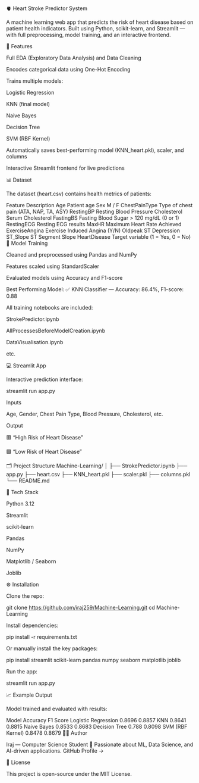 🫀 Heart Stroke Predictor System

A machine learning web app that predicts the risk of heart disease based on patient health indicators.
Built using Python, scikit-learn, and Streamlit — with full preprocessing, model training, and an interactive frontend.

🚀 Features

Full EDA (Exploratory Data Analysis) and Data Cleaning

Encodes categorical data using One-Hot Encoding

Trains multiple models:

Logistic Regression

KNN (final model)

Naive Bayes

Decision Tree

SVM (RBF Kernel)

Automatically saves best-performing model (KNN_heart.pkl), scaler, and columns

Interactive Streamlit frontend for live predictions

📊 Dataset

The dataset (heart.csv) contains health metrics of patients:

Feature	Description
Age	Patient age
Sex	M / F
ChestPainType	Type of chest pain (ATA, NAP, TA, ASY)
RestingBP	Resting Blood Pressure
Cholesterol	Serum Cholesterol
FastingBS	Fasting Blood Sugar > 120 mg/dL (0 or 1)
RestingECG	Resting ECG results
MaxHR	Maximum Heart Rate Achieved
ExerciseAngina	Exercise Induced Angina (Y/N)
Oldpeak	ST Depression
ST_Slope	ST Segment Slope
HeartDisease	Target variable (1 = Yes, 0 = No)
🧠 Model Training

Cleaned and preprocessed using Pandas and NumPy

Features scaled using StandardScaler

Evaluated models using Accuracy and F1-score

Best Performing Model:
✅ KNN Classifier — Accuracy: 86.4%, F1-score: 0.88

All training notebooks are included:

StrokePredictor.ipynb

AllProcessesBeforeModelCreation.ipynb

DataVisualisation.ipynb

etc.

💻 Streamlit App

Interactive prediction interface:

streamlit run app.py

Inputs

Age, Gender, Chest Pain Type, Blood Pressure, Cholesterol, etc.

Output

🟥 “High Risk of Heart Disease”

🟩 “Low Risk of Heart Disease”

🗂️ Project Structure
Machine-Learning/
│
├── StrokePredictor.ipynb
├── app.py
├── heart.csv
├── KNN_heart.pkl
├── scaler.pkl
├── columns.pkl
└── README.md

🧰 Tech Stack

Python 3.12

Streamlit

scikit-learn

Pandas

NumPy

Matplotlib / Seaborn

Joblib

⚙️ Installation

Clone the repo:

git clone https://github.com/iraj259/Machine-Learning.git
cd Machine-Learning


Install dependencies:

pip install -r requirements.txt


Or manually install the key packages:

pip install streamlit scikit-learn pandas numpy seaborn matplotlib joblib


Run the app:

streamlit run app.py

📈 Example Output

Model trained and evaluated with results:

Model	Accuracy	F1 Score
Logistic Regression	0.8696	0.8857
KNN	0.8641	0.8815
Naive Bayes	0.8533	0.8683
Decision Tree	0.788	0.8098
SVM (RBF Kernel)	0.8478	0.8679
👨‍💻 Author

Iraj — Computer Science Student
📍 Passionate about ML, Data Science, and AI-driven applications.
GitHub Profile →

🧾 License

This project is open-source under the MIT License.